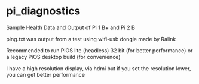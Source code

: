 # pi_diagnostics
Sample Health Data and Output of Pi 1 B+ and Pi 2 B

ping.txt was output from a test using wifi-usb dongle made by Ralink 

Recommended to run PiOS lite (headless) 32 bit (for better performance) or a legacy PiOS desktop build (for convenience)

I have a high resolution display, via hdmi but if you set the resolution lower, you can get better performance 
